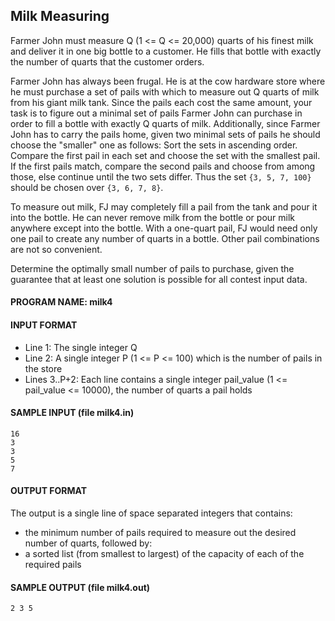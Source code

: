 ## Milk Measuring

Farmer John must measure Q (1 <= Q <= 20,000) quarts of his finest milk and deliver it in one big bottle to a customer. He fills that bottle with exactly the number of quarts that the customer orders.

Farmer John has always been frugal. He is at the cow hardware store where he must purchase a set of pails with which to measure out Q quarts of milk from his giant milk tank. Since the pails each cost the same amount, your task is to figure out a minimal set of pails Farmer John can purchase in order to fill a bottle with exactly Q quarts of milk. Additionally, since Farmer John has to carry the pails home, given two minimal sets of pails he should choose the "smaller" one as follows: Sort the sets in ascending order. Compare the first pail in each set and choose the set with the smallest pail. If the first pails match, compare the second pails and choose from among those, else continue until the two sets differ. Thus the set `{3, 5, 7, 100}` should be chosen over `{3, 6, 7, 8}`.

To measure out milk, FJ may completely fill a pail from the tank and pour it into the bottle. He can never remove milk from the bottle or pour milk anywhere except into the bottle. With a one-quart pail, FJ would need only one pail to create any number of quarts in a bottle. Other pail combinations are not so convenient.

Determine the optimally small number of pails to purchase, given the guarantee that at least one solution is possible for all contest input data.

#### PROGRAM NAME: milk4

#### INPUT FORMAT

* Line 1:	The single integer Q
* Line 2:	A single integer P (1 <= P <= 100) which is the number of pails in the store
* Lines 3..P+2:	Each line contains a single integer pail_value (1 <= pail_value <= 10000), the number of quarts a pail holds

#### SAMPLE INPUT (file milk4.in)
```
16
3
3
5
7
```

#### OUTPUT FORMAT

The output is a single line of space separated integers that contains:

* the minimum number of pails required to measure out the desired number of quarts, followed by:
* a sorted list (from smallest to largest) of the capacity of each of the required pails

#### SAMPLE OUTPUT (file milk4.out)
```
2 3 5
```
